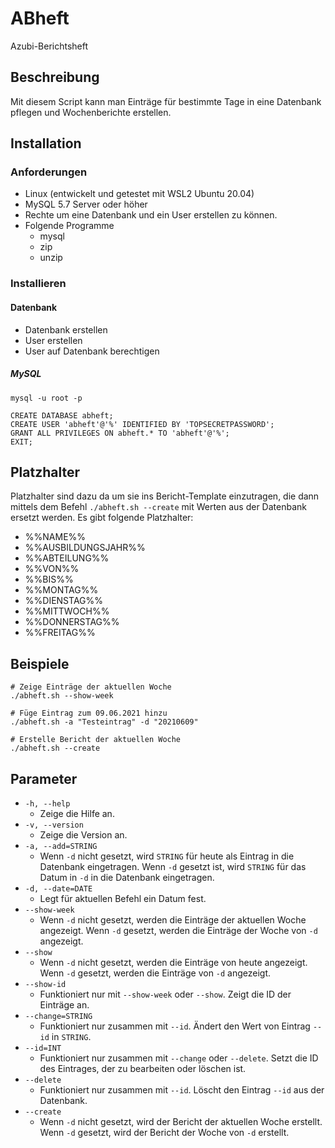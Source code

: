 # ABheft
Azubi-Berichtsheft

## Beschreibung
Mit diesem Script kann man Einträge für bestimmte Tage in eine Datenbank pflegen und Wochenberichte erstellen.

## Installation
### Anforderungen
- Linux (entwickelt und getestet mit WSL2 Ubuntu 20.04)
- MySQL 5.7 Server oder höher
- Rechte um eine Datenbank und ein User erstellen zu können.
- Folgende Programme
  - mysql
  - zip
  - unzip

### Installieren
#### Datenbank
* Datenbank erstellen
* User erstellen
* User auf Datenbank berechtigen
##### MySQL
```shell
mysql -u root -p
```
```mysql
CREATE DATABASE abheft;
CREATE USER 'abheft'@'%' IDENTIFIED BY 'TOPSECRETPASSWORD';
GRANT ALL PRIVILEGES ON abheft.* TO 'abheft'@'%';
EXIT;
```

## Platzhalter
Platzhalter sind dazu da um sie ins Bericht-Template einzutragen, die dann mittels dem Befehl `./abheft.sh --create` mit Werten aus der Datenbank ersetzt werden.
Es gibt folgende Platzhalter:
- %%NAME%%
- %%AUSBILDUNGSJAHR%%
- %%ABTEILUNG%%
- %%VON%%
- %%BIS%%
- %%MONTAG%%
- %%DIENSTAG%%
- %%MITTWOCH%%
- %%DONNERSTAG%%
- %%FREITAG%%

## Beispiele
```shell
# Zeige Einträge der aktuellen Woche
./abheft.sh --show-week

# Füge Eintrag zum 09.06.2021 hinzu
./abheft.sh -a "Testeintrag" -d "20210609"

# Erstelle Bericht der aktuellen Woche
./abheft.sh --create
```

## Parameter

- `-h, --help`
  - Zeige die Hilfe an.
- `-v, --version`
  - Zeige die Version an.
- `-a, --add=STRING`
  - Wenn `-d` nicht gesetzt, wird `STRING` für heute als Eintrag in die Datenbank eingetragen.
    Wenn `-d` gesetzt ist, wird `STRING` für das Datum in `-d` in die Datenbank eingetragen.
- `-d, --date=DATE`
  - Legt für aktuellen Befehl ein Datum fest.
- `--show-week`
  - Wenn `-d` nicht gesetzt, werden die Einträge der aktuellen Woche angezeigt.
    Wenn `-d` gesetzt, werden die Einträge der Woche von `-d` angezeigt.
- `--show`
  - Wenn `-d` nicht gesetzt, werden die Einträge von heute angezeigt.
    Wenn `-d` gesetzt, werden die Einträge von `-d` angezeigt.
- `--show-id`
  - Funktioniert nur mit `--show-week` oder `--show`.
    Zeigt die ID der Einträge an.
- `--change=STRING`
  - Funktioniert nur zusammen mit `--id`. Ändert den Wert von Eintrag `--id` in `STRING`.
- `--id=INT`
  - Funktioniert nur zusammen mit `--change` oder `--delete`.
    Setzt die ID des Eintrages, der zu bearbeiten oder löschen ist.
- `--delete`
  - Funktioniert nur zusammen mit `--id`.
    Löscht den Eintrag `--id` aus der Datenbank.
- `--create`
  - Wenn `-d` nicht gesetzt, wird der Bericht der aktuellen Woche erstellt.
    Wenn `-d` gesetzt, wird der Bericht der Woche von `-d` erstellt.
